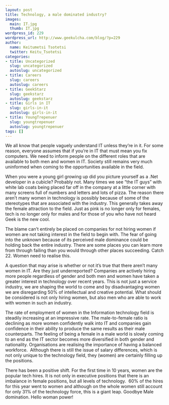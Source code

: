 ```yaml
---
layout: post
title: Technology, a male dominated industry?
images:
  main: IT.jpg
  thumb: IT.jpg
wordpress_id: 229
wordpress_url: http://www.geekulcha.com/blog/?p=229
author:
  name: Keitumetsi Tsotetsi
  twitter: Keitu_Tsotetsi
categories:
- title: Uncategorized
  slug: uncategorized
  autoslug: uncategorized
- title: Careers
  slug: careers
  autoslug: careers
- title: GeekStarz
  slug: geekstarz
  autoslug: geekstarz
- title: Girls in IT
  slug: girls-in-it
  autoslug: girls-in-it
- title: YoungTrepenuer
  slug: youngtrepenuer
  autoslug: youngtrepenuer
tags: []
---
```

We all know that people vaguely understand IT unless they’re in it. For some reason, everyone assumes that if you’re in IT that must mean you fix computers. We need to inform people on the different roles that are available to both men and women in IT. Society still remains very much uninformed when coming to the opportunities available in the field.

 When you were a young girl growing up did you picture yourself as a .Net developer in a cubicle? Probably not. Many times we see “the IT guys” with white lab coats being placed far off in the company at a little corner with many screens full of numbers and letters and lots of pizza. The reason there aren’t many women in technology is possibly because of some of the stereotypes that are associated with the industry. This generally takes away the female attraction to the field. Just as pink is no longer only for females, tech is no longer only for males and for those of you who have not heard Geek is the new cool.

 The blame can’t entirely be placed on companies for not hiring women if women are not taking interest in the field to begin with. The fear of going into the unknown because of its perceived male dominance could be holding back the entire industry. There are some places you can learn more from through failing than you would through other places succeeding. Catch 22. Women need to realise this.

 A question that may arise is whether or not it’s true that there aren’t many women in IT. Are they just underreported? Companies are actively hiring more people regardless of gender and both men and women have taken a greater interest in technology over recent years. This is not just a service industry, we are shaping the world to come and by disadvantaging women we are disregarding 50% of intellectual and creative potential. What should be considered is not only hiring women, but also men who are able to work with women in such an industry.

 The rate of employment of women in the Information technology field is steadily increasing at an impressive rate. The male-to-female ratio is declining as more women confidently walk into IT and companies gain confidence in their ability to produce the same results as their male counterparts. The feeling of being a female in a male world is slowly coming to an end as the IT sector becomes more diversified in both gender and nationality. Organisations are realising the importance of having a balanced workforce.  Although there is still the issue of salary differences, which is not only unique to the technology field, they (women) are certainly filling up the positions.

 There has been a positive shift. For the first time in 10 years, women are the popular tech hires. It is not only in executive positions that there is an imbalance in female positions, but all levels of technology.  60% of the hires for this year went to women and although on the whole women still account for only 31% of the technology force, this is a giant leap. Goodbye Male domination. Hello woman power!





